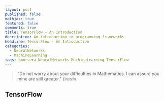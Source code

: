 ```yaml
---
layout: post
published: false
mathjax: true
featured: false
comments: true
title: TensorFlow - An Introduction
description: An introduction to programming frameworks
headline: TensorFlow - An Introduction
categories:
  - NeuralNetworks
  - MachineLearning
tags: coursera NeuralNetworks MachineLearning TensorFlow
---
```

>&quot;Do not worry about your difficulties in Mathematics. I can assure you mine are still greater.&quot;
><small><cite title="Einstein">Einstein</cite></small>

## TensorFlow
